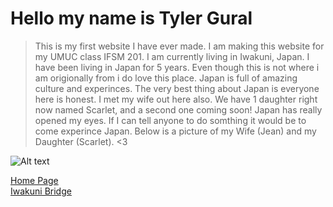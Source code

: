  # Hello my name is Tyler Gural  
> This is my first website I have ever made. I am making this website for my UMUC class IFSM 201. I am currently living in Iwakuni, Japan. I have been living in Japan for 5 years. Even though this is not where i am origionally from i do love this place. Japan is full of amazing culture and experinces. The very best thing about Japan is everyone here is honest. I met my wife out here also. We have 1 daughter right now named Scarlet, and a second one coming soon! Japan has really opened my eyes. If I can tell anyone to do somthing it would be to come experince Japan. Below is a picture of my Wife (Jean) and my Daughter (Scarlet). <3 

![Alt text](https://www.google.com/imgres?imgurl=https%3A%2F%2Fupload.wikimedia.org%2Fwikipedia%2Fcommons%2Fthumb%2Fb%2Fbc%2FRegions_and_Prefectures_of_Japan_2.svg%2F330px-Regions_and_Prefectures_of_Japan_2.svg.png&imgrefurl=https%3A%2F%2Fen.wikipedia.org%2Fwiki%2FPrefectures_of_Japan&docid=26qXbQvhJHxiWM&tbnid=9AIoiiCp56kaiM%3A&vet=10ahUKEwio__3G3ejhAhUEyIsBHT6iDJcQMwhOKBAwEA..i&w=330&h=437&bih=747&biw=1536&q=images%20smaller%20than%20100x100%20japan&ved=0ahUKEwio__3G3ejhAhUEyIsBHT6iDJcQMwhOKBAwEA&iact=mrc&uact=8.jpg)  







[Home Page](index.md)  
[Iwakuni Bridge](topic)
